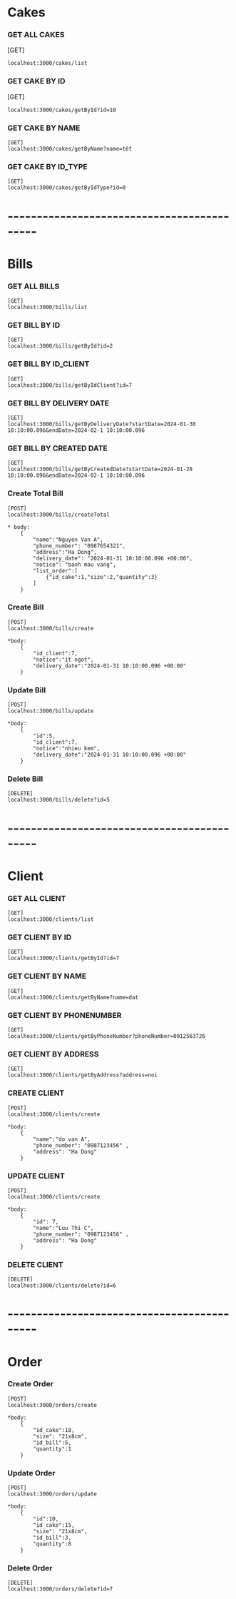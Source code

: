 # Cakes

### GET ALL CAKES
[GET] 
```
localhost:3000/cakes/list
```

### GET CAKE BY ID
[GET] 
```
localhost:3000/cakes/getById?id=10
```

### GET CAKE BY NAME
```
[GET] 
localhost:3000/cakes/getByName?name=tết
```

### GET CAKE BY ID_TYPE
```
[GET] 
localhost:3000/cakes/getByIdType?id=0
```

# -------------------------------------------

# Bills

### GET ALL BILLS
```
[GET] 
localhost:3000/bills/list
```

### GET BILL BY ID
```
[GET] 
localhost:3000/bills/getById?id=2
```

### GET BILL BY ID_CLIENT
```
[GET] 
localhost:3000/bills/getByIdClient?id=7
```

### GET BILL BY DELIVERY DATE
```
[GET] 
localhost:3000/bills/getByDeliveryDate?startDate=2024-01-30 10:10:00.096&endDate=2024-02-1 10:10:00.096
```

### GET BILL BY CREATED DATE
```
[GET] 
localhost:3000/bills/getByCreatedDate?startDate=2024-01-28 10:10:00.096&endDate=2024-02-1 10:10:00.096
```

### Create Total Bill

```
[POST] 
localhost:3000/bills/createTotal

* body: 
    {
        "name":"Nguyen Van A",
        "phone_number": "0987654321",
        "address":"Ha Dong",
        "delivery_date": "2024-01-31 10:10:00.096 +00:00",
        "notice": "banh mau vang",
        "list_order":[
            {"id_cake":1,"size":2,"quantity":3}
        ]
    }
```

### Create Bill
```
[POST] 
localhost:3000/bills/create

*body:
    {
        "id_client":7,
        "notice":"it ngot",
        "delivery_date":"2024-01-31 10:10:00.096 +00:00"
    }
```

### Update Bill
```
[POST] 
localhost:3000/bills/update

*body:
    {
        "id":5,
        "id_client":7,
        "notice":"nhieu kem",
        "delivery_date":"2024-01-31 10:10:00.096 +00:00"
    }
```

### Delete Bill
```
[DELETE] 
localhost:3000/bills/delete?id=5
```

# -------------------------------------------

# Client

### GET ALL CLIENT
```
[GET] 
localhost:3000/clients/list
```

### GET CLIENT BY ID
```
[GET] 
localhost:3000/clients/getById?id=7
```

### GET CLIENT BY NAME
```
[GET] 
localhost:3000/clients/getByName?name=dat
```

### GET CLIENT BY PHONENUMBER
```
[GET] 
localhost:3000/clients/getByPhoneNumber?phoneNumber=0912563726
```

### GET CLIENT BY ADDRESS
```
[GET] 
localhost:3000/clients/getByAddress?address=noi
```

### CREATE CLIENT
```
[POST]
localhost:3000/clients/create

*body:
    {
        "name":"do van A",
        "phone_number": "0987123456" ,
        "address": "Ha Dong"
    }
```

### UPDATE CLIENT
```
[POST]
localhost:3000/clients/create

*body:
    {
        "id": 7,
        "name":"Luu Thi C",
        "phone_number": "0987123456" ,
        "address": "Ha Dong"
    }
```

### DELETE CLIENT
```
[DELETE]
localhost:3000/clients/delete?id=6
```

# -------------------------------------------

# Order

### Create Order
```
[POST]
localhost:3000/orders/create

*body:
    {
        "id_cake":18,
        "size": "21x8cm",
        "id_bill":5,
        "quantity":1
    }
```

### Update Order
```
[POST]
localhost:3000/orders/update

*body:
    {
        "id":10,
        "id_cake":15,
        "size": "21x8cm",
        "id_bill":3,
        "quantity":8
    }
```

### Delete Order
```
[DELETE]
localhost:3000/orders/delete?id=7
```